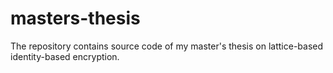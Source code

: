 # masters-thesis
The repository contains source code of my master's thesis on lattice-based identity-based encryption.
